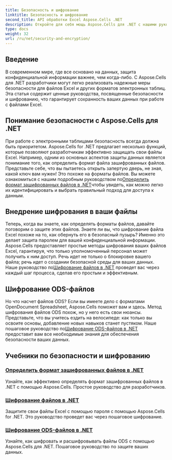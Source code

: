 ```yaml
---
title: Безопасность и шифрование
linktitle: Безопасность и шифрование
second_title: API обработки Excel Aspose.Cells .NET
description: Откройте для себя мощь Aspose.Cells для .NET с нашими руководствами по безопасности и шифрованию. Научитесь обнаруживать и шифровать файлы без усилий.
type: docs
weight: 32
url: /ru/net/security-and-encryption/
---
```

## Введение

В современном мире, где все основано на данных, защита конфиденциальной информации важнее, чем когда-либо. С Aspose.Cells для .NET разработчики могут легко реализовать надежные меры безопасности для файлов Excel и других форматов электронных таблиц. Эта статья содержит ценные руководства, посвященные безопасности и шифрованию, что гарантирует сохранность ваших данных при работе с файлами Excel.

## Понимание безопасности с Aspose.Cells для .NET

 При работе с электронными таблицами безопасность всегда должна быть приоритетом. Aspose.Cells for .NET предлагает несколько функций, которые позволяют разработчикам эффективно защищать свои файлы Excel. Например, одним из основных аспектов защиты данных является понимание того, как определить формат файла зашифрованных файлов. Представьте себе, что вы пытаетесь открыть запертую дверь, не зная, какой ключ вам нужен! Это похоже на форматы файлов. Вы можете ознакомиться с нашим подробным руководством по[Определить формат зашифрованных файлов в .NET](./detect-file-format-of-encrypted-files/)чтобы увидеть, как можно легко их идентифицировать и выбрать правильный подход для доступа к данным.

## Внедрение шифрования в ваши файлы

 Теперь, когда вы знаете, как определять форматы файлов, давайте поговорим о защите этих файлов. Знаете ли вы, что шифрование файла Excel похоже на то, как обернуть его в безопасный пузырь? Именно это делает защита паролем для вашей конфиденциальной информации. Aspose.Cells предоставляет простые методы шифрования ваших файлов Excel, гарантируя, что только уполномоченный персонал может получить к ним доступ. Речь идет не только о блокировке вашего файла; речь идет о создании безопасной среды для ваших данных. Наше руководство по[Шифрование файлов в .NET](./encrypting-files/) проведет вас через каждый шаг процесса, сделав его простым и эффективным.

## Шифрование ODS-файлов

Но что насчет файлов ODS? Если вы имеете дело с форматами OpenDocument Spreadsheet, Aspose.Cells поможет вам и здесь. Метод шифрования файлов ODS похож, но у него есть свои нюансы. Представьте, что вы учитесь ездить на велосипеде: как только вы освоите основы, добавление новых навыков станет пустяком. Наше пошаговое руководство по[Шифрование ODS-файлов в .NET](./encrypting-ods-files/) предоставит вам все необходимые знания для обеспечения безопасности ваших данных.

## Учебники по безопасности и шифрованию
### [Определить формат зашифрованных файлов в .NET](./detect-file-format-of-encrypted-files/)
Узнайте, как эффективно определять формат зашифрованных файлов в .NET с помощью Aspose.Cells. Простое руководство для разработчиков.
### [Шифрование файлов в .NET](./encrypting-files/)
Защитите свои файлы Excel с помощью пароля с помощью Aspose.Cells for .NET. Это руководство проведет вас через пошаговое шифрование.
### [Шифрование ODS-файлов в .NET](./encrypting-ods-files/)
Узнайте, как шифровать и расшифровывать файлы ODS с помощью Aspose.Cells для .NET. Пошаговое руководство по защите ваших данных.